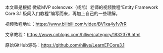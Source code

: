 本文章是根据 微软MVP solenovex（杨旭）老师的视频教程“Entity Framework Core 3.1 极简入门教程”编写而来，再加上自己的一些理解。

视频教程地址：https://www.bilibili.com/video/BV1xa4y1v7rR

文章教程：https://www.cnblogs.com/hllive/category/1832378.html

原始GitHub源码：https://github.com/hllive/LearnEFCore3.1
